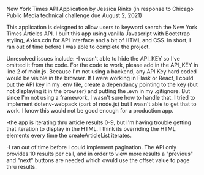 New York Times API Application by Jessica Rinks (in response to Chicago Public Media technical challenge due August 2, 2021)

This application is deisgned to allow users to keyword search the New York Times Articles API. 
I built this app using vanilla Javascript with Bootstrap styling, Axios.cdn for API interface and a bit of HTML and CSS.
In short, I ran out of time before I was able to complete the project.

Unresolved issues include:
-I wasn't able to hide the API_KEY so I've omitted it from the code. For the code to work, please add in the API_KEY in line 2 of main.js. Because I'm not using a backend, any API Key hard coded would be visible in the browser. If I were working in Flask or React, I could put the API key in my .env file, create a dependancy pointing to the key (but not displaying it in the browser) and putting the .evn in my .gitignore. But since I'm not using a framework, I wasn't sure how to handle that. I tried to implement dotenv-webpack (part of node.js) but I wasn't able to get that to work. I know this would not be good enough for a production app.

-the app is iterating thru article results 0-9, but I'm having trouble getting that iteration to display in the HTML. I think its overriding the HTML elements every time the createArticleList iterates.  

-I ran out of time before I could implement pagination. The API only provides 10 results per call, and in order to view more results a "previous" and "next" buttons are needed which owuld use the offset value to page thru results.